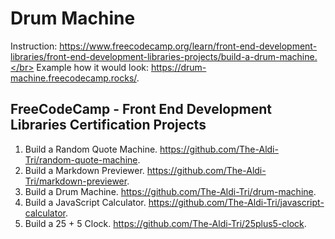 # Drum Machine
Instruction: https://www.freecodecamp.org/learn/front-end-development-libraries/front-end-development-libraries-projects/build-a-drum-machine.</br>
Example how it would look: https://drum-machine.freecodecamp.rocks/.

## FreeCodeCamp - Front End Development Libraries Certification Projects

1. Build a Random Quote Machine. https://github.com/The-Aldi-Tri/random-quote-machine.
2. Build a Markdown Previewer. https://github.com/The-Aldi-Tri/markdown-previewer.
3. Build a Drum Machine. https://github.com/The-Aldi-Tri/drum-machine.
4. Build a JavaScript Calculator. https://github.com/The-Aldi-Tri/javascript-calculator.
5. Build a 25 + 5 Clock. https://github.com/The-Aldi-Tri/25plus5-clock.
